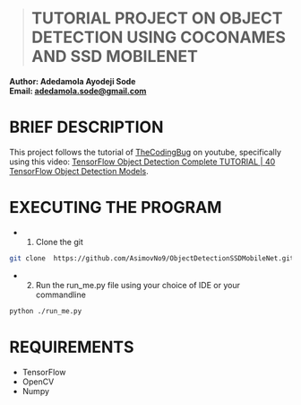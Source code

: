 ># TUTORIAL PROJECT ON OBJECT DETECTION USING COCONAMES AND SSD MOBILENET

**Author: Adedamola Ayodeji Sode**   
**Email: adedamola.sode@gmail.com**

# BRIEF DESCRIPTION 
This project follows the tutorial of <a href = "https://www.youtube.com/channel/UCcNgapXcZkyW10FIOohZ1uA">TheCodingBug</a> on youtube, specifically using this video: <a href ="https://www.youtube.com/watch?v=2yQqg_mXuPQ&ab_channel=TheCodingBug">TensorFlow Object Detection Complete TUTORIAL | 40 TensorFlow Object Detection Models</a>.

# EXECUTING THE PROGRAM

* 1. Clone the git 
```bash
git clone  https://github.com/AsimovNo9/ObjectDetectionSSDMobileNet.git
```
* 2. Run the run_me.py file using your choice of IDE or your commandline 
```bash
python ./run_me.py
```

# REQUIREMENTS 
* TensorFlow
* OpenCV
* Numpy



